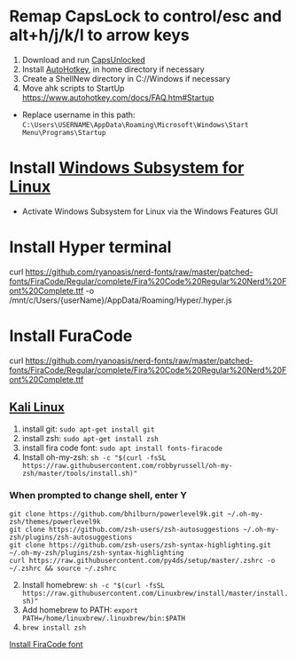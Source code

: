 # Remap CapsLock to control/esc and alt+h/j/k/l to arrow keys
1. Download and run [CapsUnlocked](https://github.com/kshenoy/CapsUnlocked/releases)
2. Install [AutoHotkey](https://www.autohotkey.com/), in home directory if necessary
3. Create a ShellNew directory in C://Windows if necessary
4. Move ahk scripts to StartUp https://www.autohotkey.com/docs/FAQ.htm#Startup 
  - Replace username in this path: `C:\Users\USERNAME\AppData\Roaming\Microsoft\Windows\Start Menu\Programs\Startup`
# Install [Windows Subsystem for Linux](https://docs.microsoft.com/en-us/windows/wsl/install-win10)
- Activate Windows Subsystem for Linux via the Windows Features GUI

# Install Hyper terminal

curl https://github.com/ryanoasis/nerd-fonts/raw/master/patched-fonts/FiraCode/Regular/complete/Fira%20Code%20Regular%20Nerd%20Font%20Complete.ttf -o /mnt/c/Users/{userName}/AppData/Roaming/Hyper/.hyper.js

# Install FuraCode
curl https://github.com/ryanoasis/nerd-fonts/raw/master/patched-fonts/FiraCode/Regular/complete/Fira%20Code%20Regular%20Nerd%20Font%20Complete.ttf 

## [Kali Linux](https://www.microsoft.com/store/apps/9PKR34TNCV07)
1. install git: `sudo apt-get install git`
2. install zsh: `sudo apt-get install zsh`
3. install fira code font: `sudo apt install fonts-firacode`
3. Install oh-my-zsh: `sh -c "$(curl -fsSL https://raw.githubusercontent.com/robbyrussell/oh-my-zsh/master/tools/install.sh)"`
### When prompted to change shell, enter Y
```
git clone https://github.com/bhilburn/powerlevel9k.git ~/.oh-my-zsh/themes/powerlevel9k
git clone https://github.com/zsh-users/zsh-autosuggestions ~/.oh-my-zsh/plugins/zsh-autosuggestions
git clone https://github.com/zsh-users/zsh-syntax-highlighting.git ~/.oh-my-zsh/plugins/zsh-syntax-highlighting
curl https://raw.githubusercontent.com/py4ds/setup/master/.zshrc -o ~/.zshrc && source ~/.zshrc
```
2. Install homebrew: `sh -c "$(curl -fsSL https://raw.githubusercontent.com/Linuxbrew/install/master/install.sh)"`
3. Add homebrew to PATH: `export PATH=/home/linuxbrew/.linuxbrew/bin:$PATH`
4. `brew install zsh`

[Install FiraCode font](https://github.com/ryanoasis/nerd-fonts/blob/master/patched-fonts/FiraCode/Regular/complete/Fura%20Code%20Regular%20Nerd%20Font%20Complete%20Windows%20Compatible.ttf)

